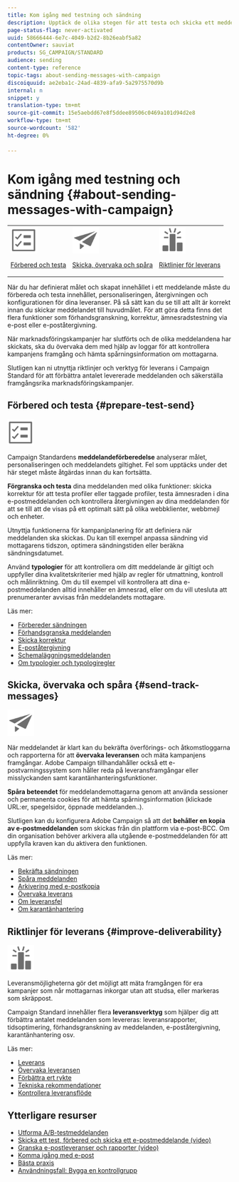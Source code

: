 ```yaml
---
title: Kom igång med testning och sändning
description: Upptäck de olika stegen för att testa och skicka ett meddelande.
page-status-flag: never-activated
uuid: 58666444-6e7c-4049-b2d2-8b26eabf5a82
contentOwner: sauviat
products: SG_CAMPAIGN/STANDARD
audience: sending
content-type: reference
topic-tags: about-sending-messages-with-campaign
discoiquuid: ae2eba1c-24ad-4839-afa9-5a2975570d9b
internal: n
snippet: y
translation-type: tm+mt
source-git-commit: 15e5aebdd67e8f5ddee89506c0469a101d94d2e8
workflow-type: tm+mt
source-wordcount: '582'
ht-degree: 0%

---
```



# Kom igång med testning och sändning {#about-sending-messages-with-campaign}

<table>
<tr>
<td><img src="assets/do-not-localize/icon_prepare.svg" width="60px"><p><a href="#prepare-test-send">Förbered och testa</a></p></td>
<td><img src="assets/do-not-localize/icon_send.svg" width="60px"><p><a href="#send-track-messages">Skicka, övervaka och spåra</a></p></td>
<td><img src="assets/do-not-localize/icon_deliverability.svg" width="60px"><p><a href="#improve-deliverability">Riktlinjer för leverans</a></p></td></tr>
</table>

När du har definierat målet och skapat innehållet i ett meddelande måste du förbereda och testa innehållet, personaliseringen, återgivningen och konfigurationen för dina leveranser. På så sätt kan du se till att allt är korrekt innan du skickar meddelandet till huvudmålet. För att göra detta finns det flera funktioner som förhandsgranskning, korrektur, ämnesradstestning via e-post eller e-poståtergivning.

När marknadsföringskampanjer har slutförts och de olika meddelandena har skickats, ska du övervaka dem med hjälp av loggar för att kontrollera kampanjens framgång och hämta spårningsinformation om mottagarna.

Slutligen kan ni utnyttja riktlinjer och verktyg för leverans i Campaign Standard för att förbättra antalet levererade meddelanden och säkerställa framgångsrika marknadsföringskampanjer.

## Förbered och testa {#prepare-test-send}

<img src="assets/do-not-localize/icon_prepare.svg" width="60px">

Campaign Standardens **meddelandeförberedelse** analyserar målet, personaliseringen och meddelandets giltighet. Fel som upptäcks under det här steget måste åtgärdas innan du kan fortsätta.

**Förgranska och testa** dina meddelanden med olika funktioner: skicka korrektur för att testa profiler eller taggade profiler, testa ämnesraden i dina e-postmeddelanden och kontrollera återgivningen av dina meddelanden för att se till att de visas på ett optimalt sätt på olika webbklienter, webbmejl och enheter.

Utnyttja funktionerna för kampanjplanering för att definiera när meddelanden ska skickas. Du kan till exempel anpassa sändning vid mottagarens tidszon, optimera sändningstiden eller beräkna sändningsdatumet.

Använd **typologier** för att kontrollera om ditt meddelande är giltigt och uppfyller dina kvalitetskriterier med hjälp av regler för utmattning, kontroll och målinriktning. Om du till exempel vill kontrollera att dina e-postmeddelanden alltid innehåller en ämnesrad, eller om du vill utesluta att prenumeranter avvisas från meddelandets mottagare.

Läs mer:

* [Förbereder sändningen](../../sending/using/preparing-the-send.md)
* [Förhandsgranska meddelanden](../../sending/using/previewing-messages.md)
* [Skicka korrektur](../../sending/using/sending-proofs.md)
* [E-poståtergivning](../../sending/using/email-rendering.md)
* [Schemaläggningsmeddelanden](../../sending/using/about-scheduling-messages.md)
* [Om typologier och typologiregler](../../sending/using/about-typology-rules.md)

## Skicka, övervaka och spåra {#send-track-messages}

<img src="assets/do-not-localize/icon_send.svg"  width="60px">

När meddelandet är klart kan du bekräfta överförings- och åtkomstloggarna och rapporterna för att **övervaka leveransen** och mäta kampanjens framgångar. Adobe Campaign tillhandahåller också ett e-postvarningssystem som håller reda på leveransframgångar eller misslyckanden samt karantänhanteringsfunktioner.

**Spåra beteendet** för meddelandemottagarna genom att använda sessioner och permanenta cookies för att hämta spårningsinformation (klickade URL:er, spegelsidor, öppnade meddelanden..).

Slutligen kan du konfigurera Adobe Campaign så att det **behåller en kopia av e-postmeddelanden** som skickas från din plattform via e-post-BCC. Om din organisation behöver arkivera alla utgående e-postmeddelanden för att uppfylla kraven kan du aktivera den funktionen.

Läs mer:

* [Bekräfta sändningen](../../sending/using/confirming-the-send.md)
* [Spåra meddelanden](../../sending/using/tracking-messages.md)
* [Arkivering med e-postkopia](../../sending/using/archiving.md)
* [Övervaka leverans](../../sending/using/monitoring-a-delivery.md)
* [Om leveransfel](../../sending/using/understanding-delivery-failures.md)
* [Om karantänhantering](../../sending/using/understanding-quarantine-management.md)

## Riktlinjer för leverans {#improve-deliverability}

<img src="assets/do-not-localize/icon_deliverability.svg"  width="60px">

Leveransmöjligheterna gör det möjligt att mäta framgången för era kampanjer som når mottagarnas inkorgar utan att studsa, eller markeras som skräppost.

Campaign Standard innehåller flera **leveransverktyg** som hjälper dig att förbättra antalet meddelanden som levereras: leveransrapporter, tidsoptimering, förhandsgranskning av meddelanden, e-poståtergivning, karantänhantering osv.

Läs mer:

* [Leverans](../../sending/using/about-deliverability.md)
* [Övervaka leveransen](../../sending/using/monitor-deliverability.md)
* [Förbättra ert rykte](../../sending/using/improving-reputation.md)
* [Tekniska rekommendationer](../../sending/using/technical-recommendations.md)
* [Kontrollera leveransflöde](../../reporting/using/delivery-throughput.md)

## Ytterligare resurser

* [Utforma A/B-testmeddelanden](../../channels/using/designing-an-a-b-test-email.md)
* [Skicka ett test, förbered och skicka ett e-postmeddelande (video)](https://docs.adobe.com/content/help/en/campaign-standard-learn/tutorials/communication-channels/email/sending-test-preparing-sending-email.html)
* [Granska e-postleveranser och rapporter (video)](https://docs.adobe.com/content/help/en/campaign-standard-learn/tutorials/communication-channels/email/reviewing-personalized-email-delivery-and-reports.html)
* [Komma igång med e-post](https://helpx.adobe.com/campaign/kb/acs-get-started-with-emails.html)
* [Bästa praxis](https://helpx.adobe.com/campaign/kb/delivery-best-practices.html)
* [Användningsfall: Bygga en kontrollgrupp](../../automating/using/workflow-control-group.md)
